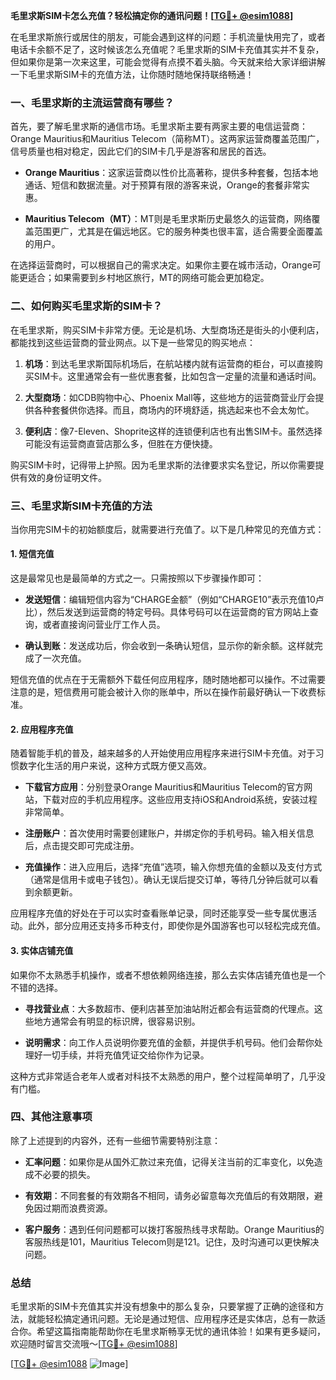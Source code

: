 **毛里求斯SIM卡怎么充值？轻松搞定你的通讯问题！[[TG💪+ @esim1088](https://t.me/s/esim1088)]**

在毛里求斯旅行或居住的朋友，可能会遇到这样的问题：手机流量快用完了，或者电话卡余额不足了，这时候该怎么充值呢？毛里求斯的SIM卡充值其实并不复杂，但如果你是第一次来这里，可能会觉得有点摸不着头脑。今天就来给大家详细讲解一下毛里求斯SIM卡的充值方法，让你随时随地保持联络畅通！

### 一、毛里求斯的主流运营商有哪些？

首先，要了解毛里求斯的通信市场。毛里求斯主要有两家主要的电信运营商：Orange Mauritius和Mauritius Telecom（简称MT）。这两家运营商覆盖范围广，信号质量也相对稳定，因此它们的SIM卡几乎是游客和居民的首选。

- **Orange Mauritius**：这家运营商以性价比高著称，提供多种套餐，包括本地通话、短信和数据流量。对于预算有限的游客来说，Orange的套餐非常实惠。
  
- **Mauritius Telecom（MT）**：MT则是毛里求斯历史最悠久的运营商，网络覆盖范围更广，尤其是在偏远地区。它的服务种类也很丰富，适合需要全面覆盖的用户。

在选择运营商时，可以根据自己的需求决定。如果你主要在城市活动，Orange可能更适合；如果需要到乡村地区旅行，MT的网络可能会更加稳定。

### 二、如何购买毛里求斯的SIM卡？

在毛里求斯，购买SIM卡非常方便。无论是机场、大型商场还是街头的小便利店，都能找到这些运营商的营业网点。以下是一些常见的购买地点：

1. **机场**：到达毛里求斯国际机场后，在航站楼内就有运营商的柜台，可以直接购买SIM卡。这里通常会有一些优惠套餐，比如包含一定量的流量和通话时间。

2. **大型商场**：如CDB购物中心、Phoenix Mall等，这些地方的运营商营业厅会提供各种套餐供你选择。而且，商场内的环境舒适，挑选起来也不会太匆忙。

3. **便利店**：像7-Eleven、Shoprite这样的连锁便利店也有出售SIM卡。虽然选择可能没有运营商直营店那么多，但胜在方便快捷。

购买SIM卡时，记得带上护照。因为毛里求斯的法律要求实名登记，所以你需要提供有效的身份证明文件。

### 三、毛里求斯SIM卡充值的方法

当你用完SIM卡的初始额度后，就需要进行充值了。以下是几种常见的充值方式：

#### 1. 短信充值

这是最常见也是最简单的方式之一。只需按照以下步骤操作即可：

- **发送短信**：编辑短信内容为“CHARGE金额”（例如“CHARGE10”表示充值10卢比），然后发送到运营商的特定号码。具体号码可以在运营商的官方网站上查询，或者直接询问营业厅工作人员。
  
- **确认到账**：发送成功后，你会收到一条确认短信，显示你的新余额。这样就完成了一次充值。

短信充值的优点在于无需额外下载任何应用程序，随时随地都可以操作。不过需要注意的是，短信费用可能会被计入你的账单中，所以在操作前最好确认一下收费标准。

#### 2. 应用程序充值

随着智能手机的普及，越来越多的人开始使用应用程序来进行SIM卡充值。对于习惯数字化生活的用户来说，这种方式既方便又高效。

- **下载官方应用**：分别登录Orange Mauritius和Mauritius Telecom的官方网站，下载对应的手机应用程序。这些应用支持iOS和Android系统，安装过程非常简单。

- **注册账户**：首次使用时需要创建账户，并绑定你的手机号码。输入相关信息后，点击提交即可完成注册。

- **充值操作**：进入应用后，选择“充值”选项，输入你想充值的金额以及支付方式（通常是信用卡或电子钱包）。确认无误后提交订单，等待几分钟后就可以看到余额更新。

应用程序充值的好处在于可以实时查看账单记录，同时还能享受一些专属优惠活动。此外，部分应用还支持多币种支付，即使你是外国游客也可以轻松完成充值。

#### 3. 实体店铺充值

如果你不太熟悉手机操作，或者不想依赖网络连接，那么去实体店铺充值也是一个不错的选择。

- **寻找营业点**：大多数超市、便利店甚至加油站附近都会有运营商的代理点。这些地方通常会有明显的标识牌，很容易识别。

- **说明需求**：向工作人员说明你要充值的金额，并提供手机号码。他们会帮你处理好一切手续，并将充值凭证交给你作为记录。

这种方式非常适合老年人或者对科技不太熟悉的用户，整个过程简单明了，几乎没有门槛。

### 四、其他注意事项

除了上述提到的内容外，还有一些细节需要特别注意：

- **汇率问题**：如果你是从国外汇款过来充值，记得关注当前的汇率变化，以免造成不必要的损失。

- **有效期**：不同套餐的有效期各不相同，请务必留意每次充值后的有效期限，避免因过期而浪费资源。

- **客户服务**：遇到任何问题都可以拨打客服热线寻求帮助。Orange Mauritius的客服热线是101，Mauritius Telecom则是121。记住，及时沟通可以更快解决问题。

### 总结

毛里求斯的SIM卡充值其实并没有想象中的那么复杂，只要掌握了正确的途径和方法，就能轻松搞定通讯问题。无论是通过短信、应用程序还是实体店，总有一款适合你。希望这篇指南能帮助你在毛里求斯畅享无忧的通讯体验！如果有更多疑问，欢迎随时留言交流哦～[[TG💪+ @esim1088](https://t.me/s/esim1088)] 

[[TG💪+ @esim1088](https://t.me/s/esim1088) ![Image](https://i.postimg.cc/4NQfJmqS/Snipaste-2025-05-13-00-14-12.png)]
